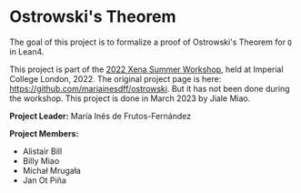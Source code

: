 # Ostrowski's Theorem

The goal of this project is to formalize a proof of Ostrowski's Theorem for `Q`  in Lean4.

This project is part of the [2022 Xena Summer Workshop](https://www.ma.imperial.ac.uk/~buzzard/xena/2022workshop.html), held at Imperial College London, 2022. 
The original project page is here: https://github.com/mariainesdff/ostrowski. 
But it has not been done during the workshop. This project is done in March 2023 by Jiale Miao.

**Project Leader:** María Inés de Frutos-Fernández

**Project Members:** 
* Alistair Bill
* Billy Miao
* Michał Mrugała
* Jan Ot Piña
